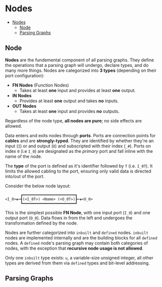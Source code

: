 # Nodes

- [Nodes](#nodes)
  - [Node](#node)
  - [Parsing Graphs](#parsing-graphs)

## Node

**Nodes** are the fundemental component of all parsing graphs. They define the operations that a parsing graph will undergo, declare types, and do many more things. Nodes are categorized into **3 types** (depending on their port configuration):
- **FN Nodes** (Function Nodes)
  - Takes at least **one** input and provides at least **one** output.
- **IN Nodes**
  - Provides at least **one** output and takes **no** inputs.
- **OUT Nodes**
  - Takes at least **one** input and provides **no** outputs.

Regardless of the node type, **all nodes are pure**; no side effects are allowed.

Data enters and exits nodes through **ports**. Ports are connection points for **cables** and are **strongly-typed**. They are identified by whether they're an input (`I`) or and output (`O`) and subscripted with their index (`_#`). Ports on index `0` (i.e `I_0`) are designated as the *primary* port and fall inline with the name of the node.

The **type** of the port is defined as it's identifier followed by `T` (i.e. `I_0T`). It limits the allowed cabling to the port, ensuring only valid data is directed into/out of the port.

Consider the below node layout:
```
       ┏━━━━━━━━━━━━━━━━━━━━━━━━┓
<I_0>◈┅┫(<I_0T>) <Name> (<O_0T>)┣┅◈<O_0>
       ┗━━━━━━━━━━━━━━━━━━━━━━━━┛
```
This is the simplest possible **FN Node**, with one input port (`I_0`) and one output port (`O_0`). Data flows in from the left and undergoes the transformation defined by the node.

Nodes are further categorized into `inbuilt` and `defined` nodes. `inbuilt` nodes are implemented internally and are the building blocks for all `defined` nodes. A `defined` node's parsing graph may contain both categories of nodes, with the exception that **recursive node usage is not allowed**.

Only one `inbuilt` type exists: `u`, a variable-size unsigned integer, all other types are derived from them via `defined` types and bit-level addressing.

## Parsing Graphs

